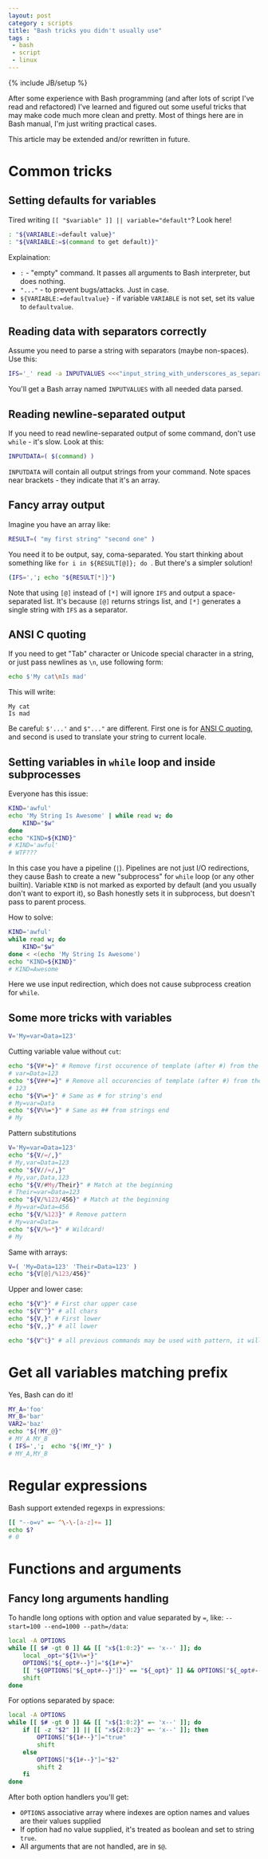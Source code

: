 ```yaml
---
layout: post
category : scripts
title: "Bash tricks you didn't usually use"
tags :
 - bash
 - script
 - linux
---
```

{% include JB/setup %}

After some experience with Bash programming (and after lots of script I've read and refactored) I've learned and figured out some useful tricks that may make code much more clean and pretty. Most of things here are in Bash manual, I'm just writing practical cases.

This article may be extended and/or rewritten in future.

# Common tricks

## Setting defaults for variables

Tired writing `[[ "$variable" ]] || variable="default"`? Look here!

```bash
: "${VARIABLE:=default value}"
: "${VARIABLE:=$(command to get default)}"
```

Explaination:
* `:` - "empty" command. It passes all arguments to Bash interpreter, but does nothing.
* `"..."` - to prevent bugs/attacks. Just in case.
* `${VARIABLE:=defaultvalue}` - if variable `VARIABLE` is not set, set its value to `defaultvalue`.

## Reading data with separators correctly

Assume you need to parse a string with separators (maybe non-spaces). Use this:

```bash
IFS='_' read -a INPUTVALUES <<<"input_string_with_underscores_as_separators"
```

You'll get a Bash array named `INPUTVALUES` with all needed data parsed.

## Reading newline-separated output

If you need to read newline-separated output of some command, don't use `while` - it's slow. Look at this:

```bash
INPUTDATA=( $(command) )
```

`INPUTDATA` will contain all output strings from your command. Note spaces near brackets - they indicate that it's an array.

## Fancy array output

Imagine you have an array like:

```bash
RESULT=( "my first string" "second one" )
```

You need it to be output, say, coma-separated. You start thinking about something like `for i in ${RESULT[@]}; do `. But there's a simpler solution!

```bash
(IFS=','; echo "${RESULT[*]}")
```

Note that using `[@]` instead of `[*]` will ignore `IFS` and output a space-separated list. It's because `[@]` returns strings list, and `[*]` generates a single string with `IFS` as a separator.

## ANSI C quoting

If you need to get "Tab" character or Unicode special character in a string, or just pass newlines as `\n`, use following form:

```bash
echo $'My cat\nIs mad'
```

This will write:

```
My cat
Is mad
```

Be careful: `$'...'` and `$"..."` are different. First one is for [ANSI C quoting](http://www.gnu.org/software/bash/manual/html_node/ANSI_002dC-Quoting.html), and second is used to translate your string to current locale.

## Setting variables in `while` loop and inside subprocesses

Everyone has this issue:

```bash
KIND='awful'
echo 'My String Is Awesome' | while read w; do
    KIND="$w"
done
echo "KIND=${KIND}"
# KIND='awful'
# WTF???
```

In this case you have a pipeline (`|`). Pipelines are not just I/O redirections, they cause Bash to create a new "subprocess" for `while` loop (or any other builtin). Variable `KIND` is not marked as exported by default (and you usually don't want to export it), so Bash honestly sets it in subprocess, but doesn't pass to parent process.

How to solve:

```bash
KIND='awful'
while read w; do
    KIND="$w"
done < <(echo 'My String Is Awesome')
echo "KIND=${KIND}"
# KIND=Awesome
```

Here we use input redirection, which does not cause subprocess creation for `while`.

## Some more tricks with variables

```bash
V='My=var=Data=123'
```

Cutting variable value without `cut`:
```bash
echo "${V#*=}" # Remove first occurence of template (after #) from the beginning of the string
# var=Data=123
echo "${V##*=}" # Remove all occurencies of template (after #) from the beginning of the string
# 123
echo "${V%=*}" # Same as # for string's end
# My=var=Data
echo "${V%%=*}" # Same as ## from strings end
# My
```

Pattern substitutions
```bash
V='My=var=Data=123'
echo "${V/=/,}"
# My,var=Data=123
echo "${V//=/,}"
# My,var,Data,123
echo "${V/#My/Their}" # Match at the beginning
# Their=var=Data=123
echo "${V/%123/456}" # Match at the beginning
# My=var=Data=456
echo "${V/%123}" # Remove pattern
# My=var=Data=
echo "${V/%=*}" # Wildcard!
# My
```

Same with arrays:

```bash
V=( 'My=Data=123' 'Their=Data=123' )
echo "${V[@]/%123/456}"
```

Upper and lower case:

```bash
echo "${V^}" # First char upper case
echo "${V^^}" # all chars
echo "${V,}" # First lower
echo "${V,,}" # all lower

echo "${V^t}" # all previous commands may be used with pattern, it will be checked and only matching characters will be transformed
```

# Get all variables matching prefix

Yes, Bash can do it!

```bash
MY_A='foo'
MY_B='bar'
VAR2='baz'
echo "${!MY_@}"
# MY_A MY_B
( IFS=',';  echo "${!MY_*}" )
# MY_A,MY_B
```

# Regular expressions

Bash support extended regexps in expressions:

```bash
[[ "--o=v" =~ ^\-\-[a-z]+= ]]
echo $?
# 0
```

# Functions and arguments

## Fancy long arguments handling

To handle long options with option and value separated by `=`, like: `--start=100 --end=1000 --path=/data`:

```bash
local -A OPTIONS
while [[ $# -gt 0 ]] && [[ "x${1:0:2}" =~ 'x--' ]]; do
    local _opt="${1%%=*}"
    OPTIONS["${_opt#--}"]="${1#*=}"
    [[ "${OPTIONS["${_opt#--}"]}" == "${_opt}" ]] && OPTIONS["${_opt#--}"]='true'
    shift
done
```

For options separated by space:
```bash
local -A OPTIONS
while [[ $# -gt 0 ]] && [[ "x${1:0:2}" =~ 'x--' ]]; do
    if [[ -z "$2" ]] || [[ "x${2:0:2}" =~ 'x--' ]]; then
        OPTIONS["${1#--}"]="true"
        shift
    else
        OPTIONS["${1#--}"]="$2"
        shift 2
    fi
done
```

After both option handlers you'll get:
* `OPTIONS` associative array where indexes are option names and values are their values supplied
* If option had no value supplied, it's treated as boolean and set to string `true`.
* All arguments that are not handled, are in `$@`.